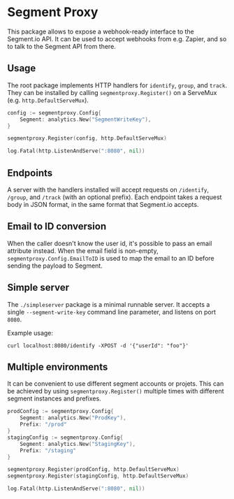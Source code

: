 # Segment Proxy

This package allows to expose a webhook-ready interface to the Segment.io API.
It can be used to accept webhooks from e.g. Zapier, and so to talk to the Segment
API from there.

## Usage

The root package implements HTTP handlers for ``identify``, ``group``, and
``track``. They can be installed by calling ``segmentproxy.Register()`` on a
ServeMux (e.g. ``http.DefaultServeMux``).

``` go
config := segmentproxy.Config{
    Segment: analytics.New("SegmentWriteKey"),
}

segmentproxy.Register(config, http.DefaultServeMux)

log.Fatal(http.ListenAndServe(":8080", nil))
```

## Endpoints

A server with the handlers installed will accept requests on ``/identify``,
``/group``, and ``/track`` (with an optional prefix). Each endpoint takes a
request body in JSON format, in the same format that Segment.io accepts.

## Email to ID conversion

When the caller doesn't know the user id, it's possible to pass an email
attribute instead. When the email field is non-empty,
``segmentproxy.Config.EmailToID`` is used to map the email to an ID before
sending the payload to Segment.

## Simple server

The ``./simpleserver`` package is a minimal runnable server. It accepts a single ``--segment-write-key`` command line parameter, and listens on port ``8080``.

Example usage:

    curl localhost:8080/identify -XPOST -d '{"userId": "foo"}'

## Multiple environments

It can be convenient to use different segment accounts or projets. This can be
achieved by using ``segmentproxy.Register()`` multiple times with different
segment instances and prefixes.

``` go
prodConfig := segmentproxy.Config{
    Segment: analytics.New("ProdKey"),
    Prefix: "/prod"
}
stagingConfig := segmentproxy.Config{
    Segment: analytics.New("StagingKey"),
    Prefix: "/staging"
}

segmentproxy.Register(prodConfig, http.DefaultServeMux)
segmentproxy.Register(stagingConfig, http.DefaultServeMux)

log.Fatal(http.ListenAndServe(":8080", nil))
```
